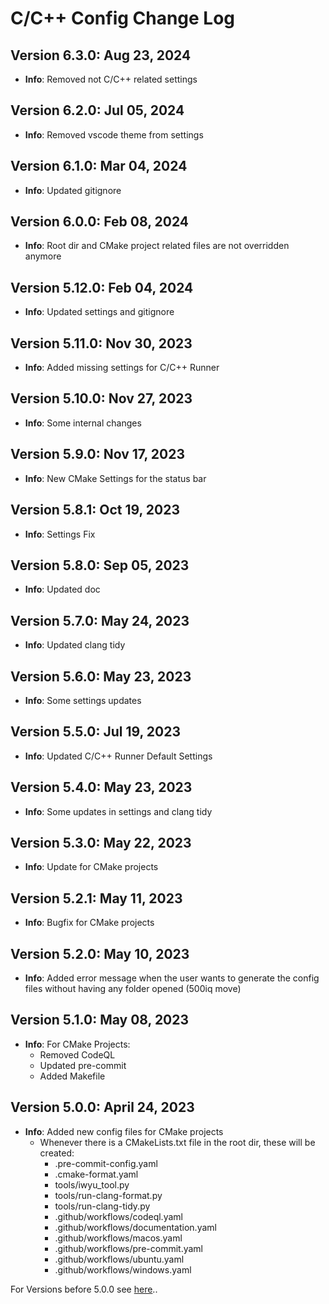 # C/C++ Config Change Log

## Version 6.3.0: Aug 23, 2024

- **Info**: Removed not C/C++ related settings

## Version 6.2.0: Jul 05, 2024

- **Info**: Removed vscode theme from settings

## Version 6.1.0: Mar 04, 2024

- **Info**: Updated gitignore

## Version 6.0.0: Feb 08, 2024

- **Info**: Root dir and CMake project related files are not overridden anymore

## Version 5.12.0: Feb 04, 2024

- **Info**: Updated settings and gitignore

## Version 5.11.0: Nov 30, 2023

- **Info**: Added missing settings for C/C++ Runner

## Version 5.10.0: Nov 27, 2023

- **Info**: Some internal changes

## Version 5.9.0: Nov 17, 2023

- **Info**: New CMake Settings for the status bar

## Version 5.8.1: Oct 19, 2023

- **Info**: Settings Fix

## Version 5.8.0: Sep 05, 2023

- **Info**: Updated doc

## Version 5.7.0: May 24, 2023

- **Info**: Updated clang tidy

## Version 5.6.0: May 23, 2023

- **Info**: Some settings updates

## Version 5.5.0: Jul 19, 2023

- **Info**: Updated C/C++ Runner Default Settings

## Version 5.4.0: May 23, 2023

- **Info**: Some updates in settings and clang tidy

## Version 5.3.0: May 22, 2023

- **Info**: Update for CMake projects

## Version 5.2.1: May 11, 2023

- **Info**: Bugfix for CMake projects

## Version 5.2.0: May 10, 2023

- **Info**: Added error message when the user wants to generate the config files without having any folder opened (500iq move)

## Version 5.1.0: May 08, 2023

- **Info**: For CMake Projects:
  - Removed CodeQL
  - Updated pre-commit
  - Added Makefile

## Version 5.0.0: April 24, 2023

- **Info**: Added new config files for CMake projects
  - Whenever there is a CMakeLists.txt file in the root dir, these will be created:
    - .pre-commit-config.yaml
    - .cmake-format.yaml
    - tools/iwyu_tool.py
    - tools/run-clang-format.py
    - tools/run-clang-tidy.py
    - .github/workflows/codeql.yaml
    - .github/workflows/documentation.yaml
    - .github/workflows/macos.yaml
    - .github/workflows/pre-commit.yaml
    - .github/workflows/ubuntu.yaml
    - .github/workflows/windows.yaml

For Versions before 5.0.0 see [here](https://github.com/franneck94/vscode-c-cpp-config/blob/HEAD/CHANGELOG_OLD.md)..
